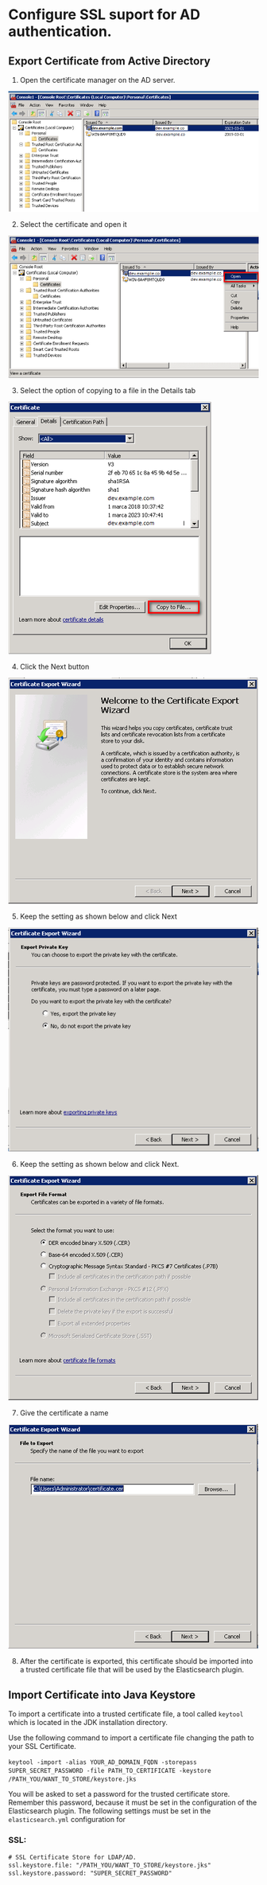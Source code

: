# Configure SSL suport for AD authentication.

## Export Certificate from Active Directory
1. Open the certificate manager on the AD server.

![](/media/media/image78_js.png)

2. Select the certificate and open it

![](/media/media/image79_js.png)

3. Select the option of copying to a file in the Details tab

![](/media/media/image80_js.png)

4. Click the Next button

![](/media/media/image81.png)

5. Keep the setting as shown below and click Next

![](/media/media/image82.png)

6. Keep the setting as shown below and click Next.

![](/media/media/image83.png)

7. Give the certificate a name

![](/media/media/image84.png)

8. After the certificate is exported, this certificate should be imported into a trusted certificate file that will be used by the Elasticsearch plugin.


## Import Certificate into Java Keystore

To import a certificate into a trusted certificate file, a tool called `keytool` which is located in the JDK installation directory.
  
Use the following command to import a certificate file changing the path to your SSL Certificate.

`keytool -import -alias YOUR_AD_DOMAIN_FQDN -storepass SUPER_SECRET_PASSWORD -file PATH_TO_CERTIFICATE -keystore /PATH_YOU/WANT_TO_STORE/keystore.jks`
 

You will be asked to set a password for the trusted certificate store. Remember this password, because it must be set in the configuration of the Elasticsearch plugin. The following settings must be set in the `elasticsearch.yml` configuration for

### SSL:
```
# SSL Certificate Store for LDAP/AD.
ssl.keystore.file: "/PATH_YOU/WANT_TO_STORE/keystore.jks"
ssl.keystore.password: "SUPER_SECRET_PASSWORD"
```
